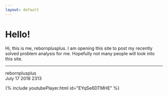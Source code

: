 ```yaml
---
layout: default
---
```


# Hello!

Hi, this is me, rebornplusplus. I am opening this site to post my recently solved problem analysis for me. Hopefully not many people will look into this site.

* * *
rebornplusplus\
July 17 2018 2313

{% include youtubePlayer.html id="EYqSe6DTMHE" %}
